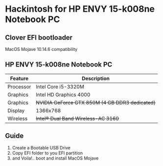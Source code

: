 # Hackintosh for HP ENVY 15-k008ne Notebook PC

##  Clover EFI bootloader

MacOS Mojave 10.14.6 compatibility

##  HP ENVY 15-k008ne Notebook PC

Feature | Description
----------  | ----------
Processor | Intel Core i5-3320M
Graphics  | Intel HD Graphics 4000
Graphics  | <s>NVIDIA GeForce GTX 850M (4 GB DDR3 dedicated)</s>
Display | 1366x768
Wireless  | <s>Intel® Dual Band Wireless-AC 3160</s>

##  Guide
1.  Create a Bootable USB Drive
2.  Copy EFI folder to you EFI partition
3.  and Voila!.. boot and install MacOS Mojave

